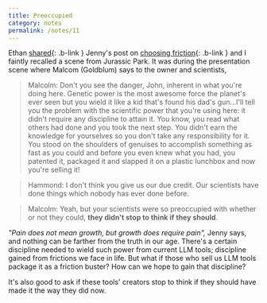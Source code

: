 ```yaml
---
title: Preoccupied
category: notes
permalink: /notes/11
---
```


Ethan [shared](https://ethanmarcotte.com/stream/){: .b-link } Jenny's post on [choosing friction](https://phirephoenix.com/blog/2025-10-11/friction){: .b-link }
and I faintly recalled a scene from Jurassic Park. It was during the 
presentation scene where Malcom (Goldblum) says to the owner and 
scientists,

>Malcolm: Don't you see the danger, John, inherent in what you're 
doing here. Genetic power is the most awesome force the planet's ever 
seen but you wield it like a kid that's found his dad's gun...I'll 
tell you the problem with the scientific power that you're using here: 
it didn't require any discipline to attain it. You know, you read what 
others had done and you took the next step. You didn't earn the knowledge 
for yourselves so you don't take any responsibility for it. You stood 
on the shoulders of genuises to accomplish something as fast as you 
could and before you even knew what you had, you patented it, packaged 
it and slapped it on a plastic lunchbox and now you're selling it!

>Hammond: I don't think you give us our due credit. Our scientists 
have done things which nobody has ever done before.

>Malcolm: Yeah, but your scientists were so preoccupied with whether 
or not they could, __they didn't stop to think if they should__.

_"Pain does not mean growth, but growth does require pain",_ Jenny says, 
and nothing can be farther from the truth in our age. There's a certain
discipline needed to wield such power from current LLM tools; discipline
gained from frictions we face in life. But what if those who sell us 
LLM tools package it as a friction buster? How can we hope to gain that 
discipline? 

It's also good to ask if these tools' creators stop to think if they 
should have made it the way they did now.
